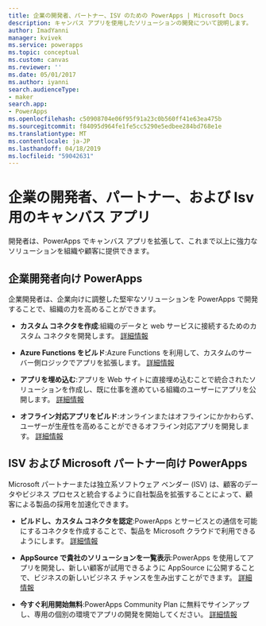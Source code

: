```yaml
---
title: 企業の開発者、パートナー、ISV のための PowerApps | Microsoft Docs
description: キャンバス アプリを使用したソリューションの開発について説明します。
author: ImadYanni
manager: kvivek
ms.service: powerapps
ms.topic: conceptual
ms.custom: canvas
ms.reviewer: ''
ms.date: 05/01/2017
ms.author: iyanni
search.audienceType:
- maker
search.app:
- PowerApps
ms.openlocfilehash: c50908704e06f95f91a23c0b560ff41e63ea475b
ms.sourcegitcommit: f84095d964fe1fe5cc5290e5edbee284bd768e1e
ms.translationtype: MT
ms.contentlocale: ja-JP
ms.lasthandoff: 04/18/2019
ms.locfileid: "59042631"
---
```

# <a name="canvas-apps-for-enterprise-developers-partners-and-isvs"></a>企業の開発者、パートナー、および Isv 用のキャンバス アプリ

開発者は、PowerApps でキャンバス アプリを拡張して、これまで以上に強力なソリューションを組織や顧客に提供できます。

## <a name="powerapps-for-enterprise-developers"></a>企業開発者向け PowerApps

企業開発者は、企業向けに調整した堅牢なソリューションを PowerApps で開発することで、組織の力を高めることができます。

- **カスタム コネクタを作成**:組織のデータと web サービスに接続するためのカスタム コネクタを開発します。 [詳細情報](https://docs.microsoft.com/connectors/custom-connectors/)

- **Azure Functions をビルド**:Azure Functions を利用して、カスタムのサーバー側ロジックでアプリを拡張します。 [詳細情報](https://docs.microsoft.com/azure/azure-functions/functions-powerapps-scenario)

- **アプリを埋め込む**:アプリを Web サイトに直接埋め込むことで統合されたソリューションを作成し、既に仕事を進めている組織のユーザーにアプリを公開します。 [詳細情報](embed-apps-dev.md)

- **オフライン対応アプリをビルド**:オンラインまたはオフラインにかかわらず、ユーザーが生産性を高めることができるオフライン対応アプリを開発します。 [詳細情報](offline-apps.md)

## <a name="powerapps-for-isvs-and-microsoft-partners"></a>ISV および Microsoft パートナー向け PowerApps

Microsoft パートナーまたは独立系ソフトウェア ベンダー (ISV) は、顧客のデータやビジネス プロセスと統合するように自社製品を拡張することによって、顧客による製品の採用を加速化できます。

- **ビルドし、カスタム コネクタを認定**:PowerApps とサービスとの通信を可能にするコネクタを作成することで、製品を Microsoft クラウドで利用できるようにします。 [詳細情報](https://docs.microsoft.com/connectors/custom-connectors/submit-certification)

- **AppSource で貴社のソリューションを一覧表示**:PowerApps を使用してアプリを開発し、新しい顧客が試用できるように AppSource に公開することで、ビジネスの新しいビジネス チャンスを生み出すことができます。 [詳細情報](dev-appsource-test-drive.md)

- **今すぐ利用開始無料**:PowerApps Community Plan に無料でサインアップし、専用の個別の環境でアプリの開発を開始してください。 [詳細情報](../dev-community-plan.md)
